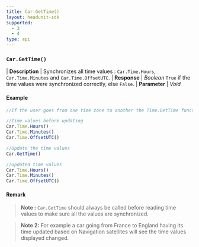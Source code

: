```yaml
---
title: Car.GetTime()
layout: headunit-sdk
supported:
  - 3
  - 4
type: api
---
```


### `Car.GetTime()`

| **Description** | Synchronizes all time values : `Car.Time.Hours`, `Car.Time.Minutes` and `Car.Time.OffsetUTC`.
| **Response** | *Boolean*  `True` if the time values were synchronized correctly, else `False`.
| **Parameter**   | *Void*

#### Example

```javascript
//If the user goes from one time zone to another the Time.GetTime function will update all time values

//Time values before updating
Car.Time.Hours()
Car.Time.Minutes()
Car.Time.OffsetUTC()

//Update the time values
Car.GetTime()

//Updated time values
Car.Time.Hours()
Car.Time.Minutes()
Car.Time.OffsetUTC()
```
	
#### Remark

>**Note :** `Car.GetTime` should always be called before reading time values to make sure all the values are synchronized.

>**Note 2:** For example a car going from France to England having its time updated based on Navigation satellites  will see the time values displayed changed.